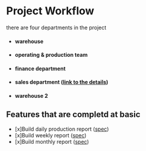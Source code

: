 # Project Workflow

there are four departments in the project

-   #### warehouse
-   #### operating & production team
-   #### finance department
-   #### sales department ([link to the details](sales-department/salesdepartment.md))
-   #### warehouse 2

## Features that are completd at basic

-   [x]Build daily production report ([spec](link-to-spec))
-   [x]Build weekly report ([spec](link-to-spec))
-   [x]Build monthly report ([spec](link-to-spec))

